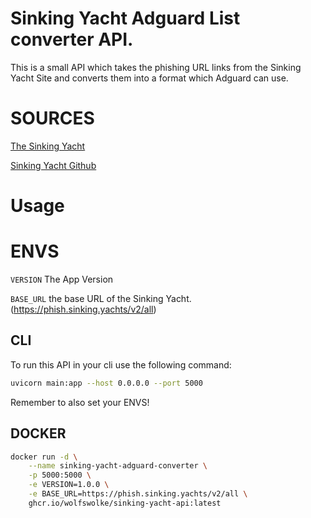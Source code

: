 #  Sinking Yacht Adguard List converter API.

This is a small API which takes the phishing URL links from
the Sinking Yacht Site and converts them into a format
which Adguard can use.

# SOURCES
[The Sinking Yacht](https://sinking.yachts/docs/)

[Sinking Yacht Github](https://github.com/SinkingYachts)

# Usage
# ENVS

`VERSION` The App Version

`BASE_URL` the base URL of the Sinking Yacht. (https://phish.sinking.yachts/v2/all)

## CLI
To run this API in your cli use the following command:

```bash
uvicorn main:app --host 0.0.0.0 --port 5000
```

Remember to also set your ENVS!
## DOCKER
```bash
docker run -d \
    --name sinking-yacht-adguard-converter \
    -p 5000:5000 \
    -e VERSION=1.0.0 \
    -e BASE_URL=https://phish.sinking.yachts/v2/all \
    ghcr.io/wolfswolke/sinking-yacht-api:latest
```